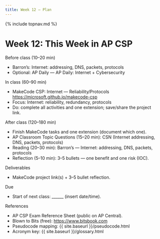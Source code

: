 ```yaml
---
title: Week 12 — Plan
---
```

{% include topnav.md %}

# Week 12: This Week in AP CSP

Before class (10–20 min)
- Barron’s: Internet: addressing, DNS, packets, protocols
- Optional: AP Daily — AP Daily: Internet + Cybersecurity

In class (60–90 min)
- MakeCode CSP: Internet — Reliability/Protocols
  https://microsoft.github.io/makecode-csp
- Focus: Internet: reliability, redundancy, protocols
- Do: complete all activities and one extension; save/share the project link.

After class (120–180 min)
- Finish MakeCode tasks and one extension (document which one).
- AP Classroom Topic Questions (15–20 min): CSN (Internet addressing, DNS, packets, protocols)
- Reading (20–30 min): Barron’s — Internet: addressing, DNS, packets, protocols
- Reflection (5–10 min): 3–5 bullets — one benefit and one risk (IOC).

Deliverables
- MakeCode project link(s) + 3–5 bullet reflection.

Due
- Start of next class: ______ (insert date/time).

References
- AP CSP Exam Reference Sheet (public on AP Central).
- Blown to Bits (free): https://www.bitsbook.com
- Pseudocode mapping: {{ site.baseurl }}/pseudocode.html
- Acronym key: {{ site.baseurl }}/glossary.html

